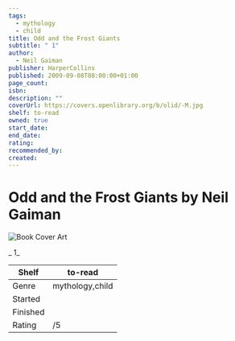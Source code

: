 ```yaml
---
tags:
  - mythology
  - child
title: Odd and the Frost Giants
subtitle: " 1"
author:
  - Neil Gaiman
publisher: HarperCollins
published: 2009-09-08T08:00:00+01:00
page_count:
isbn:
description: ""
coverUrl: https://covers.openlibrary.org/b/olid/-M.jpg
shelf: to-read
owned: true
start_date:
end_date:
rating:
recommended_by:
created:
---
```


# Odd and the Frost Giants by Neil Gaiman

![Book Cover Art](https://covers.openlibrary.org/b/olid/-M.jpg)

_ 1_

| Shelf | to-read |
| --- | --- |
| Genre | mythology,child |
| Started |  |
| Finished |  |
| Rating | /5 |

